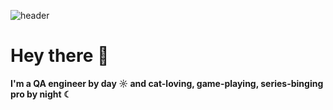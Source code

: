 ![header](https://capsule-render.vercel.app/api?type=soft&color=gradient&height=100&section=header&text=Daria%20Arkhipova%&fontSize=80&animation=twinkling)
# Hey there 👋 
**I'm a QA engineer by day ☼ and cat-loving, game-playing, series-binging pro by night ☾**<br>
